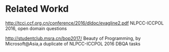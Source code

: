 
# Related Workd
http://tcci.ccf.org.cn/conference/2016/dldoc/evagline2.pdf	NLPCC-ICCPOL 2016, open domain questions

http://studentclub.msra.cn/bop2017/				Beauty of Programming, by Microsoft@Asia,a duplicate of NLPCC-ICCPOL 2016 DBQA tasks
